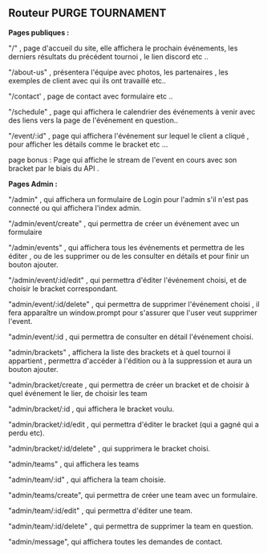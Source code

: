 ## Routeur  PURGE TOURNAMENT

**Pages publiques :**

"/" , page d'accueil du site, elle affichera le prochain événements, les derniers résultats du précédent tournoi , le lien discord etc .. 

"/about-us" , présentera l'équipe avec photos, les partenaires , les exemples de client avec qui ils ont travaillé etc.. 

"/contact' , page de contact avec formulaire etc ..

"/schedule" , page qui affichera le calendrier des événements à venir avec des liens vers la page de l'événement en question.. 

"/event/:id" , page qui affichera l'événement sur lequel le client a cliqué , pour afficher les détails comme le bracket etc ... 

page bonus : Page qui affiche le stream de l'event en cours avec son bracket par le biais du API . 

**Pages Admin :**

"/admin" , qui affichera un formulaire de Login pour l'admin s'il n'est pas connecté ou qui affichera l'index admin.

"/admin/event/create" , qui permettra de créer un événement avec un formulaire 

"/admin/events" , qui affichera tous les événements et permettra de les éditer , ou de les supprimer ou de les consulter en détails et pour finir un bouton ajouter. 

"/admin/event/:id/edit" , qui permettra d'éditer l'événement choisi, et de choisir le bracket correspondant. 

"admin/event/:id/delete" , qui permettra de supprimer l'événement choisi , il fera apparaître un window.prompt pour s'assurer que l'user veut supprimer l'event.

"admin/event/:id , qui permettra de consulter en détail l'événement choisi. 

"admin/brackets" , affichera la liste des brackets et à quel tournoi il appartient , permettra d'accéder à l'édition ou à la suppression et aura un bouton ajouter. 

"admin/bracket/create , qui permettra de créer un bracket et de choisir à quel événement le lier, de choisir les team

"admin/bracket/:id , qui affichera le bracket voulu. 

"admin/bracket/:id/edit , qui permettra d'éditer le bracket (qui a gagné qui a perdu etc). 

"admin/bracket/:id/delete" , qui supprimera le bracket choisi.

"admin/teams" , qui affichera les teams 

"admin/team/:id" , qui affichera la team choisie. 

"admin/teams/create", qui permettra de créer une team avec un formulaire. 

"admin/team/:id/edit" , qui permettra d'éditer une team. 

"admin/team/:id/delete" , qui permettra de supprimer la team en question.

"admin/message", qui affichera toutes les demandes de contact.
